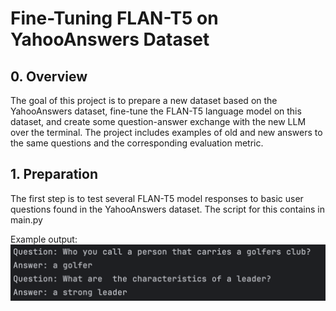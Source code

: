 # Fine-Tuning FLAN-T5 on YahooAnswers Dataset
## 0. Overview 
The goal of this project is to prepare a new dataset based on the YahooAnswers dataset, fine-tune the FLAN-T5 language model on this dataset, and create some question-answer exchange with the new LLM over the terminal. The project includes examples of old and new answers to the same questions and the corresponding evaluation metric.

## 1. Preparation 
The first step is to test several FLAN-T5 model responses to basic user questions found in the YahooAnswers dataset.
The script for this contains in main.py

Example output:
![img.png](img.png)